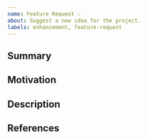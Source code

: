 ```yaml
---
name: Feature Request 💡
about: Suggest a new idea for the project.
labels: enhancement, feature-request
---
```


<!--
Please search your feature on previous issues and our feature requests consolidation hub (https://github.com/microsoft/LightGBM/issues/2302) before you open a new one.
-->

## Summary

<!-- Briefly explain your feature proposal. -->

## Motivation

<!-- Why is it useful to have this feature in the LightGBM project? -->

## Description

<!-- Detailed description of the new feature. -->

## References

<!-- Any useful references, for instance, papers, implementations in other projects, draft code snippets, etc. -->
